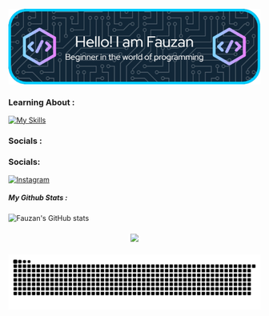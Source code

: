 ![Header](./img/github-header-image.png)

<!--
**Fauzan825-debug/Fauzan825-debug** is a ✨ _special_ ✨ repository because its `README.md` (this file) appears on your GitHub profile.

Here are some ideas to get you started:

- 🔭 I’m currently working on ...
- 🌱 I’m currently learning ...
- 👯 I’m looking to collaborate on ...
- 🤔 I’m looking for help with ...
- 💬 Ask me about ...
- 📫 How to reach me: ...
- 😄 Pronouns: ...
- ⚡ Fun fact: ...
-->

### Learning About :

[![My Skills](https://skillicons.dev/icons?i=html,css,js,react,py,kali&perline=3)](https://skillicons.dev)

### Socials :

### Socials:

[![Instagram](https://img.shields.io/badge/Instagram-E4405F?style=for-the-badge&logo=instagram&logoColor=white)](https://www.instagram.com/fau.zan00000/)

##### My Github Stats :

![Fauzan's GitHub stats](https://github-readme-stats.vercel.app/api?username=Fauzan825-debug&show_icons=true&theme=tokyonight)

###

<div align="center">
  <img src="https://profile-counter.glitch.me/Fauzan825-debug/count.svg?"  />
</div>

###

<img src="https://raw.githubusercontent.com/Fauzan825-debug/Fauzan825-debug/output/snake.svg" alt="Snake animation" />

###
